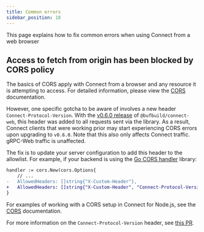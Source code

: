 ```yaml
---
title: Common errors
sidebar_position: 18
---
```


This page explains how to fix common errors when using Connect from a web browser

## Access to fetch from origin has been blocked by CORS policy

The basics of CORS apply with Connect from a browser and any resource it is attempting to access.  For detailed
information, please view the [CORS](https://developer.mozilla.org/en-US/docs/Web/HTTP/CORS) documentation.

However, one specific gotcha to be aware of involves a new header `Connect-Protocol-Version`.  With the
[v0.6.0 release](https://github.com/connectrpc/connect-es/releases/tag/v0.6.0) of `@bufbuild/connect-web`, this header was added to all requests sent via the
library. As a result, Connect clients that were working prior may start experiencing CORS errors upon upgrading to
`v0.6.0`.  Note that this also only affects Connect traffic.  gRPC-Web traffic is unaffected.

The fix is to update your server configuration to add this header to the allowlist.  For example, if your backend is
using the [Go CORS handler](https://github.com/rs/cors) library:

```diff
handler := cors.New(cors.Options{
    // ...
-   AllowedHeaders: []string{"X-Custom-Header"},
+   AllowedHeaders: []string{"X-Custom-Header", "Connect-Protocol-Version"},
}
```

For examples of working with a CORS setup in Connect for Node.js, see the [CORS](../node/server-plugins.md#cors) documentation.

For more information on the `Connect-Protocol-Version` header, see [this PR](https://github.com/connectrpc/connect-go/pull/416).
